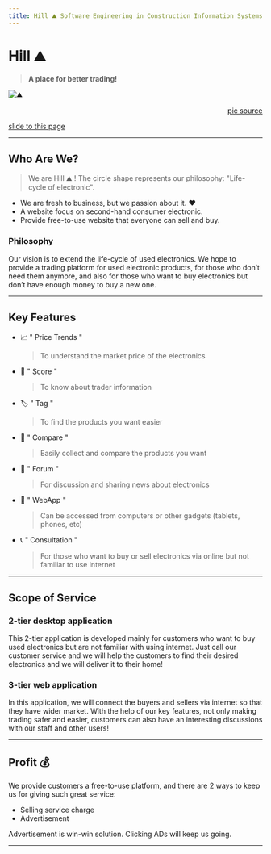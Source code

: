 ```yaml
---
title: Hill ⛰️ Software Engineering in Construction Information Systems
---
```


# Hill ⛰️
> **A place for better trading!** 

![⛰️](https://www.english-heritage.org.uk/siteassets/home/visit/places-to-visit/silbury-hill/silbury-hill-hero.jpg)
[<div style="text-align: right">pic source</div>](https://www.english-heritage.org.uk/visit/places/silbury-hill/)

[slide to this page](https://hackmd.io/@XvRm09zBQ_iQkc8jVVzK7g/rJ5AmX7OB#/) 

---

## Who Are We?

> We are Hill ⛰️ ! The circle shape represents our philosophy: "Life-cycle of electronic".

- We are fresh to business, but we passion about it. :heart: 
- A website focus on second-hand consumer electronic.
- Provide free-to-use website that everyone can sell and buy.

### Philosophy

Our vision is to extend the life-cycle of used electronics. We hope to provide a trading platform for used electronic products, for those who don’t need them anymore, and also for those who want to buy electronics but don’t have enough money to buy a new one.

---

## Key Features
- :chart_with_upwards_trend: " Price Trends " 
  > To understand the market price of the electronics 
- :100: " Score " 
  > To know about trader information
- 🏷️ " Tag "
  > To find the products you want easier
- 🔀 " Compare "
  > Easily collect and compare the products you want
- 💬 " Forum "
  > For discussion and sharing news about electronics
- :iphone: " WebApp "
  > Can be accessed from computers or other gadgets (tablets, phones, etc)
- :telephone_receiver: " Consultation "
  > For those who want to buy or sell electronics via online but not familiar to use internet

---

## Scope of Service

### 2-tier desktop application

This 2-tier application is developed mainly for customers who want to buy used electronics but are not familiar with using internet. Just call our customer service and we will help the customers to find their desired electronics and we will deliver it to their home!

### 3-tier web application

In this application, we will connect the buyers and sellers via internet so that they have wider market. With the help of our key features, not only making trading safer and easier, customers can also have an interesting discussions with our staff and other users! 

---

## Profit :moneybag: 

We provide customers a free-to-use platform, and there are 2 ways to keep us for giving such great service:

- Selling service charge
- Advertisement

Advertisement is win-win solution. Clicking ADs will keep us going.

---

